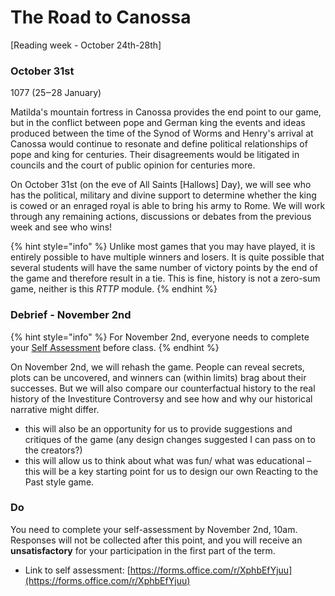 # The Road to Canossa

\[Reading week - October 24th-28th]

### October 31st

1077 (25‒28 January)

Matilda's mountain fortress in Canossa provides the end point to our game, but in the conflict between pope and German king the events and ideas produced between the time of the Synod of Worms and Henry's arrival at Canossa would continue to resonate and define political relationships of pope and king for centuries. Their disagreements would be litigated in councils and the court of public opinion for centuries more.&#x20;

On October 31st (on the eve of All Saints \[Hallows] Day), we will see who has the political, military and divine support to determine whether the king is cowed or an enraged royal is able to bring his army to Rome. We will work through any remaining actions, discussions or debates from the previous week and see who wins!

{% hint style="info" %}
Unlike most games that you may have played, it is entirely possible to have multiple winners and losers. It is quite possible that several students will have the same number of victory points by the end of the game and therefore result in a tie. This is fine, history is not a zero-sum game, neither is this _RTTP_ module.&#x20;
{% endhint %}

### Debrief - November 2nd

{% hint style="info" %}
For November 2nd, everyone needs to complete your [Self Assessment](https://forms.office.com/r/XphbEfYjuu) before class.&#x20;
{% endhint %}

On November 2nd, we will rehash the game. People can reveal secrets, plots can be uncovered, and winners can (within limits) brag about their successes. But we will also compare our counterfactual history to the real history of the Investiture Controversy and see how and why our historical narrative might differ.&#x20;

* this will also be an opportunity for us to provide suggestions and critiques of the game (any design changes suggested I can pass on to the creators?)
* this will allow us to think about what was fun/ what was educational – this will be a key starting point for us to design our own Reacting to the Past style game.&#x20;

### Do&#x20;

You need to complete your self-assessment by November 2nd, 10am. Responses will not be collected after this point, and you will receive an **unsatisfactory** for your participation in the first part of the term.&#x20;

* Link to self assessment: [https://forms.office.com/r/XphbEfYjuu](https://forms.office.com/r/XphbEfYjuu)
